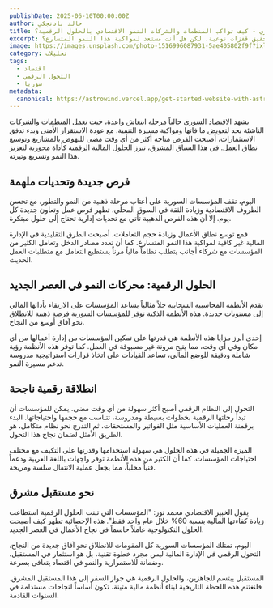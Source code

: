 ```yaml
---
publishDate: 2025-06-10T00:00:00Z
author: خالد بادنجكي
title: إعادة بناء الاقتصاد السوري - كيف تواكب المنظمات والشركات النمو الاقتصادي بالحلول الرقمية؟
excerpt: مع انطلاق مرحلة التعافي الاقتصادي في سوريا، تبرز فرص ذهبية للمنظمات والشركات الناشئة لتحقيق قفزات نوعية. لكن هل أنت مستعد لمواكبة هذا النمو المتسارع؟
image: https://images.unsplash.com/photo-1516996087931-5ae405802f9f?ixlib=rb-4.0.3&ixid=M3wxMjA3fDB8MHxwaG90by1wYWdlfHx8fGVufDB8fHx8fA%3D%3D&auto=format&fit=crop&w=2070&q=80
category: تحليلات
tags:
  - اقتصاد
  - التحول الرقمي
  - سوريا
metadata:
  canonical: https://astrowind.vercel.app/get-started-website-with-astro-tailwind-css
---
```


يشهد الاقتصاد السوري حالياً مرحلة انتعاش واعدة، حيث تعمل المنظمات والشركات الناشئة بجد لتعويض ما فاتها ومواكبة مسيرة التنمية. مع عودة الاستقرار الأمني وبدء تدفق الاستثمارات، أصبحت الفرص متاحة أكثر من أي وقت مضى للنهوض بالمشاريع وتوسيع نطاق العمل. في هذا السياق المشرق، تبرز الحلول المالية الرقمية كأداة محورية لتعزيز هذا النمو وتسريع وتيرته.

## فرص جديدة وتحديات ملهمة

اليوم، تقف المؤسسات السورية على أعتاب مرحلة ذهبية من النمو والتطور. مع تحسن الظروف الاقتصادية وزيادة الثقة في السوق المحلي، تظهر فرص عمل وتعاون جديدة كل يوم. إلا أن هذه الفرص الذهبية تأتي مع تحديات إدارية تحتاج إلى حلول مبتكرة.

فمع توسع نطاق الأعمال وزيادة حجم التعاملات، أصبحت الطرق التقليدية في الإدارة المالية غير كافية لمواكبة هذا النمو المتسارع. كما أن تعدد مصادر الدخل وتعامل الكثير من المؤسسات مع شركاء أجانب يتطلب نظاماً مالياً مرناً يستطيع التعامل مع متطلبات العمل الحديث.

## الحلول الرقمية: محركات النمو في العصر الجديد

تقدم الأنظمة المحاسبية السحابية حلاً مثالياً يساعد المؤسسات على الارتقاء بأدائها المالي إلى مستويات جديدة. هذه الأنظمة الذكية توفر للمؤسسات السورية فرصة ذهبية للانطلاق نحو آفاق أوسع من النجاح.

إحدى أبرز مزايا هذه الأنظمة هي قدرتها على تمكين المؤسسات من إدارة أعمالها من أي مكان وفي أي وقت، مما يتيح مرونة غير مسبوقة في العمل. كما توفر هذه الأنظمة رؤية شاملة ودقيقة للوضع المالي، تساعد القيادات على اتخاذ قرارات استراتيجية مدروسة تدعم مسيرة النمو.

## انطلاقة رقمية ناجحة

التحول إلى النظام الرقمي أصبح أكثر سهولة من أي وقت مضى. يمكن للمؤسسات أن تبدأ رحلتها الرقمية بخطوات بسيطة ومدروسة، تتناسب مع حجمها واحتياجاتها. البدء برقمنة العمليات الأساسية مثل الفواتير والمستحقات، ثم التدرج نحو نظام متكامل، هو الطريق الأمثل لضمان نجاح هذا التحول.

الميزة الجميلة في هذه الحلول هي سهولة استخدامها وقدرتها على التكيف مع مختلف احتياجات المؤسسات. كما أن الكثير من هذه الأنظمة توفر واجهات باللغة العربية ودعماً فنياً محلياً، مما يجعل عملية الانتقال سلسة ومريحة.

## نحو مستقبل مشرق

يقول الخبير الاقتصادي محمد نور: "المؤسسات التي تبنت الحلول الرقمية استطاعت زيادة كفاءتها المالية بنسبة 60% خلال عام واحد فقط". هذه الإحصائية تظهر كيف أصبحت الحلول التكنولوجية عاملاً حاسماً في نجاح الأعمال في العصر الجديد.

اليوم، تمتلك المؤسسات السورية كل المقومات للانطلاق نحو آفاق جديدة من النجاح. التحول الرقمي في الإدارة المالية ليس مجرد خطوة تقنية، بل هو استثمار في المستقبل، وضمانة للاستمرارية والنمو في اقتصاد يتعافى بسرعة.

المستقبل يبتسم للجاهزين، والحلول الرقمية هي جواز السفر إلى هذا المستقبل المشرق. فلنغتنم هذه اللحظة التاريخية لبناء أنظمة مالية متينة، تكون أساساً لنجاحات مستدامة في السنوات القادمة.